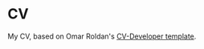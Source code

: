 # CV

My CV, based on Omar Roldan's [CV-Developer template](https://www.overleaf.com/latex/templates/cv-developer/rdycxzvvnvcc).